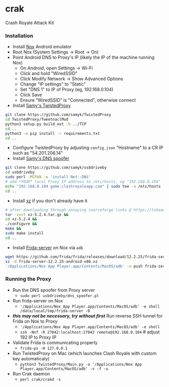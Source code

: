 # crak
Crash Royale Attack Kit

### Installation

- Install [Nox](https://www.bignox.com/) Android emulator
- Root Nox (System Settings -> Root -> On)
- Point Android DNS to Proxy's IP (likely the IP of the machine running Nox)
  - On Android, open Settings -> Wi-Fi
  - Click and hold "WiredSSID"
  - Click Modify Network -> Show Advanced Options
  - Change "IP settings" to "Static"
  - Set "DNS 1" to IP of Proxy (eg, 192.168.0.104)
  - Click Save
  - Ensure "WiredSSID" is "Connected", otherwise connect
- Install [Samy's TwistedProxy](https://github.com/samyk/TwistedProxy)
```sh
git clone https://github.com/samyk/TwistedProxy
cd TwistedProxy/TweetnaclMod
python3 setup.py build_ext -b ../TCP
cd ..
python3 -m pip install -r requirements.txt
cd ..
```
- Configure TwistedProxy by adjusting `config.json` "Hostname" to a CR IP such as "54.201.206.14"
- Install [Samy's DNS spoofer](https://github.com/samyk/usbdriveby)
```sh
git clone https://github.com/samyk/usbdriveby
cd usbdriveby
sudo perl -MCPAN -e 'install Net::DNS'
# add *YOUR* local Proxy IP address to /etc/hosts, eg "192.168.0.104"
echo "192.168.0.104 game.clashroyaleapp.com" | sudo tee -a /etc/hosts
cd ..
```
- Install [xz](https://tukaani.org/xz/) if you don't already have it
```sh
# after downloading through annoying sourceforge links @ https://tukaani.org/xz/
tar -zxvf xz-5.2.4.tar.gz &&
cd xz-5.2.4 &&
./configure &&
make &&
sudo make install
cd ..
```
- Install [Frida-server](https://github.com/frida/frida/releases) on Nox via `adb`
```sh
wget https://github.com/frida/frida/releases/download/12.2.25/frida-server-12.2.25-android-x86.xz
xz -d frida-server-12.2.25-android-x86.xz
'/Applications/Nox App Player.app/Contents/MacOS/adb' -e push frida-server-12.2.25-android-x86 /data/local/tmp/frida-server
```

### Running the Proxy

- Run the DNS spoofer from Proxy server
  - `sudo perl usbdriveby/dns_spoofer.pl`
- Run frida-server on Nox
  - `'/Applications/Nox App Player.app/Contents/MacOS/adb' -e shell /data/local/tmp/frida-server -D`
- ***this may not be necessary, try without first*** Run reverse SSH tunnel for Frida on Nox to Proxy
  - `'/Applications/Nox App Player.app/Contents/MacOS/adb' -e shell`
  - `ssh -Nnf -R 27042:localhost:27042 remote@192.168.0.104` # adjust 192 IP to Proxy IP
- Validate Frida is communicating properly
  - `frida-ps -H 127.0.0.1`
- Run TwistedProxy on Mac (which launches Clash Royale with custom key automaticaly)
  - `python3 TwistedProxy/Main.py -a '/Applications/Nox App Player.app/Contents/MacOS/adb' -v -f -u`
- Run Crak daemon
  - `perl crak/crakd -s`
